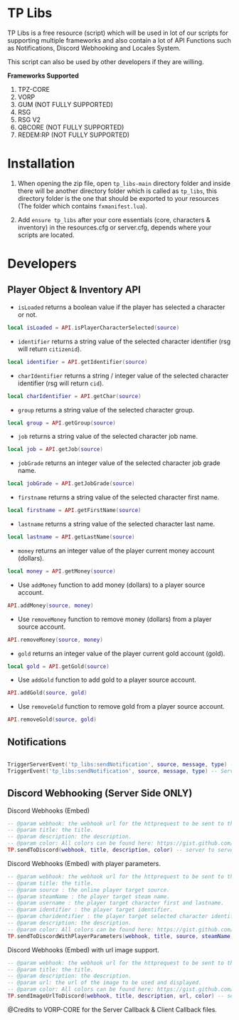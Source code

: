 # TP Libs

TP Libs is a free resource (script) which will be used in lot of our scripts for supporting multiple frameworks and also contain a lot of API Functions such as Notifications, Discord Webhooking and Locales System.

This script can also be used by other developers if they are willing.

**Frameworks Supported**


1. TPZ-CORE
2. VORP
3. GUM (NOT FULLY SUPPORTED)
4. RSG
5. RSG V2
6. QBCORE (NOT FULLY SUPPORTED)
7. REDEM:RP (NOT FULLY SUPPORTED)

# Installation

1. When opening the zip file, open `tp_libs-main` directory folder and inside there will be another directory folder which is called as `tp_libs`, this directory folder is the one that should be exported to your resources (The folder which contains `fxmanifest.lua`).

2. Add `ensure tp_libs` after your core essentials (core, characters & inventory) in the resources.cfg or server.cfg, depends where your scripts are located. 

# Developers 

## Player Object & Inventory API

- `isLoaded` returns a boolean value if the player has selected a character or not.
```lua
local isLoaded = API.isPlayerCharacterSelected(source)
```

- `identifier` returns a string value of the selected character identifier (rsg will return `citizenid`).
```lua
local identifier = API.getIdentifier(source) 
```

- `charIdentifier` returns a string / integer value of the selected character identifier (rsg will return `cid`).
```lua
local charIdentifier = API.getChar(source) 
```

- `group` returns a string value of the selected character group.
```lua
local group = API.getGroup(source) 
```

- `job` returns a string value of the selected character job name.
```lua
local job = API.getJob(source) 
```

- `jobGrade` returns an integer value of the selected character job grade name.
```lua
local jobGrade = API.getJobGrade(source) 
```

- `firstname` returns a string value of the selected character first name.
```lua
local firstname = API.getFirstName(source) 
```

- `lastname` returns a string value of the selected character last name.
```lua
local lastname = API.getLastName(source) 
```

- `money` returns an integer value of the player current money account (dollars).
```lua
local money = API.getMoney(source) 
```

- Use `addMoney` function to add money (dollars) to a player source account.
```lua
API.addMoney(source, money) 
```

- Use `removeMoney` function to remove money (dollars) from a player source account.
```lua
API.removeMoney(source, money) 
```

- `gold` returns an integer value of the player current gold account (gold).
```lua
local gold = API.getGold(source) 
```


- Use `addGold` function to add gold to a player source account.
```lua
API.addGold(source, gold) 
```

- Use `removeGold` function to remove gold from a player source account.
```lua
API.removeGold(source, gold) 
```

## Notifications
  
```lua

TriggerServerEvent('tp_libs:sendNotification', source, message, type) -- Client Side to be used
TriggerEvent('tp_libs:sendNotification', source, message, type) -- Server Side to be used.
```

## Discord Webhooking (Server Side ONLY)

Discord Webhooks (Embed)

```lua
-- @param webhook: the webhook url for the httprequest to be sent to the discord server.
-- @param title: the title.
-- @param description: the description.
-- @param color: All colors can be found here: https://gist.github.com/thomasbnt/b6f455e2c7d743b796917fa3c205f812
TP.sendToDiscord(webhook, title, description, color) -- server to server.
```

Discord Webhooks (Embed) with player parameters.

```lua
-- @param webhook: the webhook url for the httprequest to be sent to the discord server.
-- @param title: the title.
-- @param source : the online player target source.
-- @param steamName : the player target steam name.
-- @param username : the player target character first and lastname.
-- @param identifier : the player target identifier.
-- @param charidentifier : the player target selected character identifier.
-- @param description: the description.
-- @param color: All colors can be found here: https://gist.github.com/thomasbnt/b6f455e2c7d743b796917fa3c205f812
TP.sendToDiscordWithPlayerParameters(webhook, title, source, steamName, username, identifier, charidentifier, description, color)
```

Discord Webhooks (Embed) with url image support.

```lua
-- @param webhook: the webhook url for the httprequest to be sent to the discord server.
-- @param title: the title.
-- @param description: the description.
-- @param url: the url of the image to be used and displayed.
-- @param color: All colors can be found here: https://gist.github.com/thomasbnt/b6f455e2c7d743b796917fa3c205f812
TP.sendImageUrlToDiscord(webhook, title, description, url, color) -- server to server.
```

@Credits to VORP-CORE for the Server Callback & Client Callback files.
